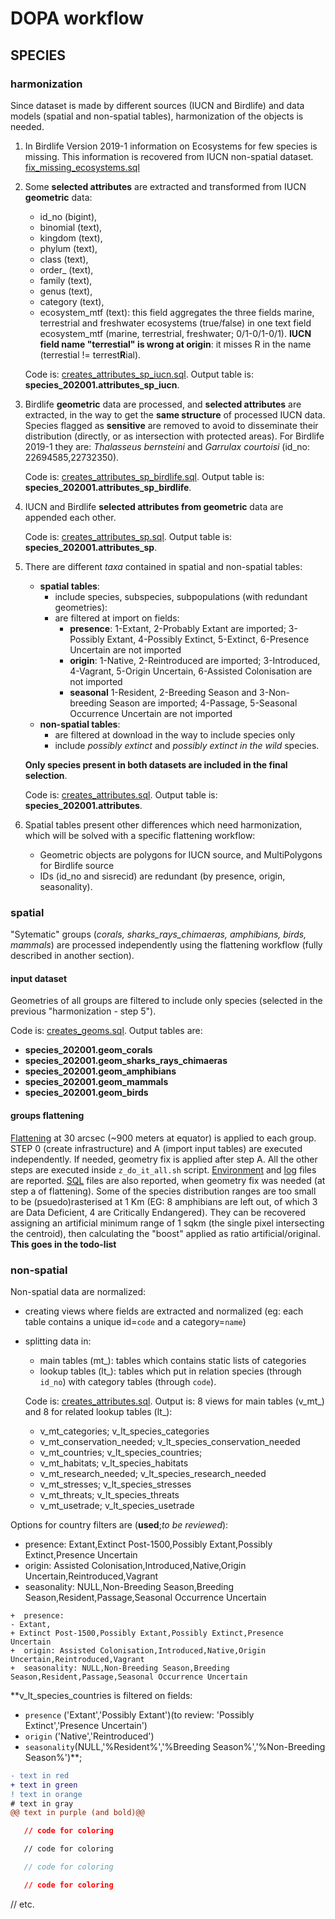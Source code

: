 # DOPA workflow

## SPECIES

### harmonization

Since dataset is made by different sources (IUCN and Birdlife) and data models (spatial and non-spatial tables), harmonization of the objects is needed.

1.  In Birdlife Version 2019-1 information on Ecosystems for few species is missing. This information is recovered from IUCN non-spatial dataset. [fix_missing_ecosystems.sql](./species_2020/fix_missing_ecosystems.sql)
2.  Some **selected attributes** are extracted and transformed from IUCN **geometric** data:
    +  id_no (bigint),
    +  binomial (text),
    +  kingdom (text),
    +  phylum (text),
    +  class (text),
    +  order_ (text),
    +  family (text),
    +  genus (text),
    +  category (text),
    +  ecosystem_mtf (text): this field aggregates the three fields marine, terrestrial and freshwater ecosystems (true/false) in one text field ecosystem_mtf (marine, terrestrial, freshwater; 0/1-0/1-0/1). **IUCN field name "terrestial" is wrong at origin**: it misses R in the name (terrestial != terrest**R**ial).

    Code is: [creates_attributes_sp_iucn.sql](./species_2020/creates_attributes_sp_iucn.sql).
    Output table is: **species_202001.attributes_sp_iucn**.


3.  Birdlife **geometric** data are processed, and **selected attributes** are extracted, in the way to get the **same structure** of processed IUCN data. Species flagged as **sensitive** are removed to avoid to disseminate their distribution (directly, or as intersection with protected areas). For Birdlife 2019-1 they are: *Thalasseus bernsteini* and *Garrulax courtoisi* (id_no: 22694585,22732350).

    Code is: [creates_attributes_sp_birdlife.sql](./species_2020/creates_attributes_sp_birdlife.sql).
    Output table is: **species_202001.attributes_sp_birdlife**.

4.  IUCN and Birdlife **selected attributes from geometric** data are appended each other.

    Code is: [creates_attributes_sp.sql](./species_2020/creates_attributes_sp.sql).
    Output table is: **species_202001.attributes_sp**.
 
5.  There are different _taxa_ contained in spatial and non-spatial tables:
	+  **spatial tables**:
	   +  include species, subspecies, subpopulations (with redundant geometries):
	   +  are filtered at import on fields:
	      +  **presence**: 1-Extant, 2-Probably Extant are imported; 3-Possibly Extant, 4-Possibly Extinct, 5-Extinct, 6-Presence Uncertain are not imported
	      +  **origin**: 1-Native, 2-Reintroduced are imported; 3-Introduced, 4-Vagrant, 5-Origin Uncertain, 6-Assisted Colonisation are not imported
	      +  **seasonal** 1-Resident, 2-Breeding Season and 3-Non-breeding Season are imported; 4-Passage, 5-Seasonal Occurrence Uncertain are not imported
	+  **non-spatial tables**:
	   +  are filtered at download in the way to include species only
	   +  include _possibly extinct_ and _possibly extinct in the wild_ species.
	
	**Only species present in both datasets are included in the final selection**.
	
	Code is: [creates_attributes.sql](./species_2020/creates_attributes.sql).
    Output table is: **species_202001.attributes**.

6.  Spatial tables present other differences which need harmonization, which will be solved with a specific flattening workflow: 
    +  Geometric objects are polygons for IUCN source, and MultiPolygons for Birdlife source
    +  IDs (id_no and sisrecid) are redundant (by presence, origin, seasonality).

### spatial

"Sytematic" groups (_corals, sharks_rays_chimaeras, amphibians, birds, mammals_) are processed independently using the flattening workflow (fully described in another section).

#### input dataset

Geometries of all groups are filtered to include only species (selected in the previous "harmonization - step 5").

Code is: [creates_geoms.sql](./species_2020/creates_geoms.sql).
Output tables are:

+  **species_202001.geom_corals**
+  **species_202001.geom_sharks_rays_chimaeras**
+  **species_202001.geom_amphibians**
+  **species_202001.geom_mammals**
+  **species_202001.geom_birds**

#### groups flattening

[Flattening](../../flattening/) at 30 arcsec (~900 meters at equator) is applied to each group. STEP 0 (create infrastructure) and A (import input tables) are executed independently. If needed, geometry fix is applied after step A. All the other steps are executed inside `z_do_it_all.sh` script.
[Environment](https://github.com/andreamandrici/dopa_workflow/tree/master/processing/species/species_2020/confs) and [log](https://github.com/andreamandrici/dopa_workflow/tree/master/processing/species/species_2020/logs) files are reported.
[SQL](https://github.com/andreamandrici/dopa_workflow/tree/master/processing/species/species_2020/sql) files are also reported, when geometry fix was needed (at step a of flattening).
Some of the species distribution ranges are too small to be (psuedo)rasterised at 1 Km (EG: 8 amphibians are left out, of which 3 are Data Deficient, 4 are Critically Endangered). They can be recovered assigning an artificial minimum range of 1 sqkm (the single pixel intersecting the centroid), then calculating the "boost" applied as ratio artificial/original. **This goes in the todo-list**

### non-spatial

Non-spatial data are normalized:
+  creating views where fields are extracted and normalized (eg: each table contains a unique id=`code` and a category=`name`)
+  splitting data in:
   +  main tables (mt_): tables which contains static lists of categories
   +  lookup tables (lt_): tables which put in relation species (through `id_no`) with category tables (through `code`).
   
	Code is: [creates_attributes.sql](./species_2020/creates_views_nsp.sql).
    Output is: 8 views for main tables (v_mt_) and 8 for related lookup tables (lt_):
	+  v_mt_categories; v_lt_species_categories
	+  v_mt_conservation_needed; v_lt_species_conservation_needed
	+  v_mt_countries; v_lt_species_countries;
	+  v_mt_habitats; v_lt_species_habitats
	+  v_mt_research_needed; v_lt_species_research_needed
	+  v_mt_stresses; v_lt_species_stresses
	+  v_mt_threats; v_lt_species_threats
	+  v_mt_usetrade; v_lt_species_usetrade

Options for country filters are (**used**;_to be reviewed_):
+  presence: Extant,Extinct Post-1500,Possibly Extant,Possibly Extinct,Presence Uncertain
+  origin: Assisted Colonisation,Introduced,Native,Origin Uncertain,Reintroduced,Vagrant
+  seasonality: NULL,Non-Breeding Season,Breeding Season,Resident,Passage,Seasonal Occurrence Uncertain

```
+  presence:
- Extant,
+ Extinct Post-1500,Possibly Extant,Possibly Extinct,Presence Uncertain
+  origin: Assisted Colonisation,Introduced,Native,Origin Uncertain,Reintroduced,Vagrant
+  seasonality: NULL,Non-Breeding Season,Breeding Season,Resident,Passage,Seasonal Occurrence Uncertain
```

**v_lt_species_countries is filtered on fields:
+  `presence` ('Extant','Possibly Extant')(to review: 'Possibly Extinct','Presence Uncertain')
+  `origin` ('Native','Reintroduced')
+  `seasonality`(NULL,'%Resident%','%Breeding Season%','%Non-Breeding Season%')**;

```diff
- text in red
+ text in green
! text in orange
# text in gray
@@ text in purple (and bold)@@
```

```json
   // code for coloring
```
```html
   // code for coloring
```
```js
   // code for coloring
```
```css
   // code for coloring
```
// etc.
